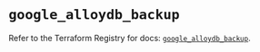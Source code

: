 # `google_alloydb_backup`

Refer to the Terraform Registry for docs: [`google_alloydb_backup`](https://registry.terraform.io/providers/hashicorp/google/6.25.0/docs/resources/alloydb_backup).

